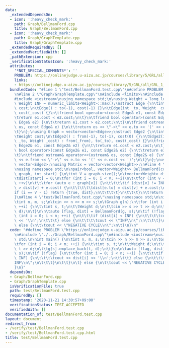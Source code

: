 ```yaml
---
data:
  _extendedDependsOn:
  - icon: ':heavy_check_mark:'
    path: Graph/BellmanFord.cpp
    title: Graph/BellmanFord.cpp
  - icon: ':heavy_check_mark:'
    path: Graph/GraphTemplate.cpp
    title: Graph/GraphTemplate.cpp
  _extendedRequiredBy: []
  _extendedVerifiedWith: []
  _pathExtension: cpp
  _verificationStatusIcon: ':heavy_check_mark:'
  attributes:
    '*NOT_SPECIAL_COMMENTS*': ''
    PROBLEM: https://onlinejudge.u-aizu.ac.jp/courses/library/5/GRL/all/GRL_1_B
    links:
    - https://onlinejudge.u-aizu.ac.jp/courses/library/5/GRL/all/GRL_1_B
  bundledCode: "#line 1 \"test/BellmanFord.test.cpp\"\n#define PROBLEM \"https://onlinejudge.u-aizu.ac.jp/courses/library/5/GRL/all/GRL_1_B\"\
    \n#line 2 \"Graph/GraphTemplate.cpp\"\n#include <limits>\n#include <vector>\n\
    #include <iostream>\nusing namespace std;\n\nusing Weight = long long;\nconstexpr\
    \ Weight INF = numeric_limits<Weight>::max();\nstruct Edge {\n\tint to;\n\tWeight\
    \ cost;\n\tEdge() : to(-1), cost(-1) {}\n\tEdge(int _to, Weight _cost = 1) : to(_to),\
    \ cost(_cost) {}\n\tfriend bool operator<(const Edge& e1, const Edge& e2) {\n\t\
    \treturn e1.cost < e2.cost;\n\t}\n\tfriend bool operator>(const Edge& e1, const\
    \ Edge& e2) {\n\t\treturn e1.cost > e2.cost;\n\t}\n\tfriend ostream& operator<<(ostream&\
    \ os, const Edge& e) {\n\t\treturn os << \"->\" << e.to << '(' << e.cost << ')';\n\
    \t}\n};\nusing Graph = vector<vector<Edge>>;\nstruct Edge2 {\n\tint from, to;\n\
    \tWeight cost;\n\tEdge2() : from(-1), to(-1), cost(0) {}\n\tEdge2(int _from, int\
    \ _to, Weight _cost) : from(_from), to(_to), cost(_cost) {}\n\tfriend bool operator<(const\
    \ Edge2& e1, const Edge2& e2) {\n\t\treturn e1.cost < e2.cost;\n\t}\n\tfriend\
    \ bool operator>(const Edge2& e1, const Edge2& e2) {\n\t\treturn e1.cost > e2.cost;\n\
    \t}\n\tfriend ostream& operator<<(ostream& os, const Edge2& e) {\n\t\treturn os\
    \ << e.from << \"->\" << e.to << '(' << e.cost << ')';\n\t}\n};\nusing Edges =\
    \ vector<Edge2>;\nusing Matrix = vector<vector<Weight>>;\n#line 4 \"Graph/BellmanFord.cpp\"\
    \nusing namespace std;\n\npair<bool, vector<Weight>> BellmanFord(const Graph&\
    \ graph, int start) {\n\tint V = graph.size();\n\tvector<Weight> dist(V, INF);\n\
    \tdist[start] = 0;\n\tfor (int i = 0; i < V; ++i)\n\t\tfor (int v = 0; v < V;\
    \ ++v)\n\t\t\tfor (auto e : graph[v]) {\n\t\t\t\tif (dist[v] != INF && dist[e.to]\
    \ > dist[v] + e.cost) {\n\t\t\t\t\tdist[e.to] = dist[v] + e.cost;\n\t\t\t\t\t\
    if (i == V - 1) return {true, dist};\n\t\t\t\t}\n\t\t\t}\n\treturn {false, dist};\n\
    }\n#line 4 \"test/BellmanFord.test.cpp\"\nusing namespace std;\n\nint main() {\n\
    \tint n, m, s;\n\tcin >> n >> m >> s;\n\tGraph g(n);\n\tfor (int i = 0; i < m;\
    \ ++i) {\n\t\tint s, t;\n\t\tWeight d;\n\t\tcin >> s >> t >> d;\n\t\tg[s].emplace_back(t,\
    \ d);\n\t}\n\n\tauto [flag, dist] = BellmanFord(g, s);\n\tif (!flag) {\n\t\tfor\
    \ (int i = 0; i < n; ++i) {\n\t\t\tif (dist[i] < INF) {\n\t\t\t\tcout << dist[i]\
    \ << '\\n';\n\t\t\t} else {\n\t\t\t\tcout << \"INF\\n\";\n\t\t\t}\n\t\t}\n\t}\
    \ else {\n\t\tcout << \"NEGATIVE CYCLE\\n\";\n\t}\n}\n"
  code: "#define PROBLEM \"https://onlinejudge.u-aizu.ac.jp/courses/library/5/GRL/all/GRL_1_B\"\
    \n#include \"./../Graph/BellmanFord.cpp\"\n#include <iostream>\nusing namespace\
    \ std;\n\nint main() {\n\tint n, m, s;\n\tcin >> n >> m >> s;\n\tGraph g(n);\n\
    \tfor (int i = 0; i < m; ++i) {\n\t\tint s, t;\n\t\tWeight d;\n\t\tcin >> s >>\
    \ t >> d;\n\t\tg[s].emplace_back(t, d);\n\t}\n\n\tauto [flag, dist] = BellmanFord(g,\
    \ s);\n\tif (!flag) {\n\t\tfor (int i = 0; i < n; ++i) {\n\t\t\tif (dist[i] <\
    \ INF) {\n\t\t\t\tcout << dist[i] << '\\n';\n\t\t\t} else {\n\t\t\t\tcout << \"\
    INF\\n\";\n\t\t\t}\n\t\t}\n\t} else {\n\t\tcout << \"NEGATIVE CYCLE\\n\";\n\t\
    }\n}"
  dependsOn:
  - Graph/BellmanFord.cpp
  - Graph/GraphTemplate.cpp
  isVerificationFile: true
  path: test/BellmanFord.test.cpp
  requiredBy: []
  timestamp: '2020-11-21 14:30:57+09:00'
  verificationStatus: TEST_ACCEPTED
  verifiedWith: []
documentation_of: test/BellmanFord.test.cpp
layout: document
redirect_from:
- /verify/test/BellmanFord.test.cpp
- /verify/test/BellmanFord.test.cpp.html
title: test/BellmanFord.test.cpp
---
```

